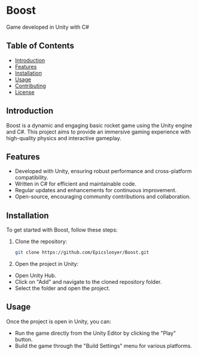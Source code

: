 # Boost
Game developed in Unity with C#

## Table of Contents
- [Introduction](#introduction)
- [Features](#features)
- [Installation](#installation)
- [Usage](#usage)
- [Contributing](#contributing)
- [License](#license)

## Introduction
Boost is a dynamic and engaging basic rocket game using the Unity engine and C#. This project aims to provide an immersive gaming experience with high-quality physics and interactive gameplay.

## Features
- Developed with Unity, ensuring robust performance and cross-platform compatibility.
- Written in C# for efficient and maintainable code.
- Regular updates and enhancements for continuous improvement.
- Open-source, encouraging community contributions and collaboration.

## Installation
To get started with Boost, follow these steps:
1. Clone the repository:
   ```sh
   git clone https://github.com/Epicslooyer/Boost.git

2. Open the project in Unity:
  - Open Unity Hub.
  - Click on "Add" and navigate to the cloned repository folder.
  - Select the folder and open the project.

## Usage
Once the project is open in Unity, you can:

- Run the game directly from the Unity Editor by clicking the "Play" button.
- Build the game through the "Build Settings" menu for various platforms.

